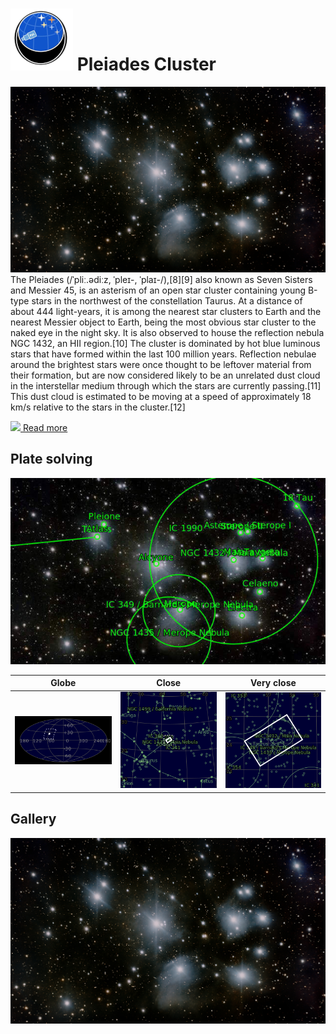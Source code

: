 # ![](../Imaging//Common/pyl-tiny.png) Pleiades Cluster
![IMG](../Imaging//HD/Pleiades_Cluster.jpg)
The Pleiades (/ˈpliː.ədiːz, ˈpleɪ-, ˈplaɪ-/),[8][9] also known as Seven Sisters and Messier 45, is an asterism of an open star cluster containing young B-type stars in the northwest of the constellation Taurus. At a distance of about 444 light-years, it is among the nearest star clusters to Earth and the nearest Messier object to Earth, being the most obvious star cluster to the naked eye in the night sky. It is also observed to house the reflection nebula NGC 1432, an HII region.[10] The cluster is dominated by hot blue luminous stars that have formed within the last 100 million years. Reflection nebulae around the brightest stars were once thought to be leftover material from their formation, but are now considered likely to be an unrelated dust cloud in the interstellar medium through which the stars are currently passing.[11] This dust cloud is estimated to be moving at a speed of approximately 18 km/s relative to the stars in the cluster.[12]

[![](/home/lcv/Dropbox/AstroPhotography//Imaging//Common/Wikipedia.png) Read more](https://en.wikipedia.org/wiki/Pleiades)
## Plate solving 


![IMG](../Imaging//PLATESOLV/Pleiades_Cluster_Annotated.jpg)


| Globe | Close | Very close |
| ----- | ----- | ----- |
|![IMG](../Imaging//PLATESOLV/Pleiades_Cluster_Globe.jpg) |![IMG](../Imaging//PLATESOLV/Pleiades_Cluster_Close.jpg) |![IMG](../Imaging//PLATESOLV/Pleiades_Cluster_Closer.jpg) |

## Gallery
![IMG](../Imaging//HD/Pleiades_Cluster+01+co.jpg) 

